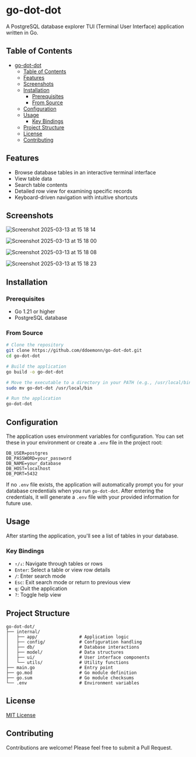 # go-dot-dot

A PostgreSQL database explorer TUI (Terminal User Interface) application written in Go.

## Table of Contents

- [go-dot-dot](#go-dot-dot)
  - [Table of Contents](#table-of-contents)
  - [Features](#features)
  - [Screenshots](#screenshots)
  - [Installation](#installation)
    - [Prerequisites](#prerequisites)
    - [From Source](#from-source)
  - [Configuration](#configuration)
  - [Usage](#usage)
    - [Key Bindings](#key-bindings)
  - [Project Structure](#project-structure)
  - [License](#license)
  - [Contributing](#contributing)

## Features

- Browse database tables in an interactive terminal interface
- View table data
- Search table contents
- Detailed row view for examining specific records
- Keyboard-driven navigation with intuitive shortcuts

## Screenshots
![Screenshot 2025-03-13 at 15 18 14](https://github.com/user-attachments/assets/68d1f830-3432-4598-bb24-f264c14485da)



![Screenshot 2025-03-13 at 15 18 00](https://github.com/user-attachments/assets/72f4d8e8-c49d-48bf-9046-647c6e901185)



![Screenshot 2025-03-13 at 15 18 08](https://github.com/user-attachments/assets/3695364e-21b9-4ac6-a88c-b931fcbaa52b)



![Screenshot 2025-03-13 at 15 18 23](https://github.com/user-attachments/assets/87fe7ea5-63ea-46a5-9643-624175f1b406)

## Installation

### Prerequisites

- Go 1.21 or higher
- PostgreSQL database

### From Source

```bash
# Clone the repository
git clone https://github.com/ddoemonn/go-dot-dot.git
cd go-dot-dot

# Build the application
go build -o go-dot-dot

# Move the executable to a directory in your PATH (e.g., /usr/local/bin)
sudo mv go-dot-dot /usr/local/bin

# Run the application
go-dot-dot
```


## Configuration

The application uses environment variables for configuration. You can set these in your environment or create a `.env` file in the project root:

```
DB_USER=postgres
DB_PASSWORD=your_password
DB_NAME=your_database
DB_HOST=localhost
DB_PORT=5432
```

If no `.env` file exists, the application will automatically prompt you for your database credentials when you run `go-dot-dot`. After entering the credentials, it will generate a `.env` file with your provided information for future use.

## Usage

After starting the application, you'll see a list of tables in your database. 

### Key Bindings

- `↑/↓`: Navigate through tables or rows
- `Enter`: Select a table or view row details
- `/`: Enter search mode
- `Esc`: Exit search mode or return to previous view
- `q`: Quit the application
- `?`: Toggle help view

## Project Structure

```
go-dot-dot/
├── internal/
│   ├── app/                # Application logic
│   ├── config/             # Configuration handling
│   ├── db/                 # Database interactions
│   ├── model/              # Data structures
│   ├── ui/                 # User interface components
│   └── utils/              # Utility functions
├── main.go                 # Entry point
├── go.mod                  # Go module definition
├── go.sum                  # Go module checksums
└── .env                    # Environment variables
```

## License

[MIT License](LICENSE)

## Contributing

Contributions are welcome! Please feel free to submit a Pull Request.
